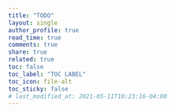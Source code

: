 ```yaml
---
title: "TODO"
layout: single
author_profile: true
read_time: true
comments: true
share: true
related: true
toc: false
toc_label: "TOC LABEL"
toc_icon: file-alt
toc_sticky: false
# last_modified_at: 2021-05-11T10:23:16-04:00
---
```

